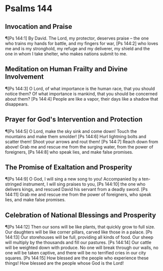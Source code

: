 # Psalms 144

## Invocation and Praise
¶[Ps 144:1] By David. The Lord, my protector, deserves praise – the one who trains my hands for battle, and my fingers for war,
[Ps 144:2] who loves me and is my stronghold, my refuge and my deliverer, my shield and the one in whom I take shelter, who makes nations submit to me.

## Meditation on Human Frailty and Divine Involvement
¶[Ps 144:3] O Lord, of what importance is the human race, that you should notice them? Of what importance is mankind, that you should be concerned about them?
[Ps 144:4] People are like a vapor, their days like a shadow that disappears.

## Prayer for God's Intervention and Protection
¶[Ps 144:5] O Lord, make the sky sink and come down! Touch the mountains and make them smolder!
[Ps 144:6] Hurl lightning bolts and scatter them! Shoot your arrows and rout them!
[Ps 144:7] Reach down from above! Grab me and rescue me from the surging water, from the power of foreigners,
[Ps 144:8] who speak lies, and make false promises.

## The Promise of Exaltation and Prosperity
¶[Ps 144:9] O God, I will sing a new song to you! Accompanied by a ten-stringed instrument, I will sing praises to you,
[Ps 144:10] the one who delivers kings, and rescued David his servant from a deadly sword.
[Ps 144:11] Grab me and rescue me from the power of foreigners, who speak lies, and make false promises.

## Celebration of National Blessings and Prosperity
¶[Ps 144:12] Then our sons will be like plants, that quickly grow to full size. Our daughters will be like corner pillars, carved like those in a palace.
[Ps 144:13] Our storehouses will be full, providing all kinds of food. Our sheep will multiply by the thousands and fill our pastures.
[Ps 144:14] Our cattle will be weighted down with produce. No one will break through our walls, no one will be taken captive, and there will be no terrified cries in our city squares.
[Ps 144:15] How blessed are the people who experience these things! How blessed are the people whose God is the Lord!
